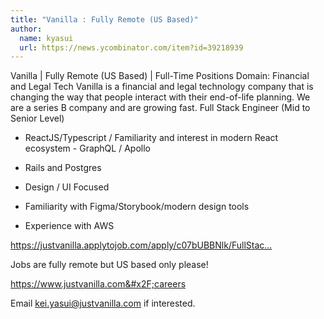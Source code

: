 ```yaml
---
title: "Vanilla : Fully Remote (US Based)"
author:
  name: kyasui
  url: https://news.ycombinator.com/item?id=39218939
---
```

Vanilla | Fully Remote (US Based) | Full-Time Positions Domain: Financial and Legal Tech Vanilla is a financial and legal technology company that is changing the way that people interact with their end-of-life planning. We are a series B company and are growing fast.
Full Stack Engineer (Mid to Senior Level)

- ReactJS&#x2F;Typescript &#x2F; Familiarity and interest in modern React ecosystem - GraphQL &#x2F; Apollo

- Rails and Postgres

- Design &#x2F; UI Focused

- Familiarity with Figma&#x2F;Storybook&#x2F;modern design tools

- Experience with AWS

<a href="https:&#x2F;&#x2F;justvanilla.applytojob.com&#x2F;apply&#x2F;c07bUBBNlk&#x2F;FullStack-Engineer-MidSenior" rel="nofollow">https:&#x2F;&#x2F;justvanilla.applytojob.com&#x2F;apply&#x2F;c07bUBBNlk&#x2F;FullStac...</a>

Jobs are fully remote but US based only please!

<a href="https:&#x2F;&#x2F;www.justvanilla.com&#x2F;careers" rel="nofollow">https:&#x2F;&#x2F;www.justvanilla.com&#x2F;careers</a>

Email kei.yasui@justvanilla.com if interested.
